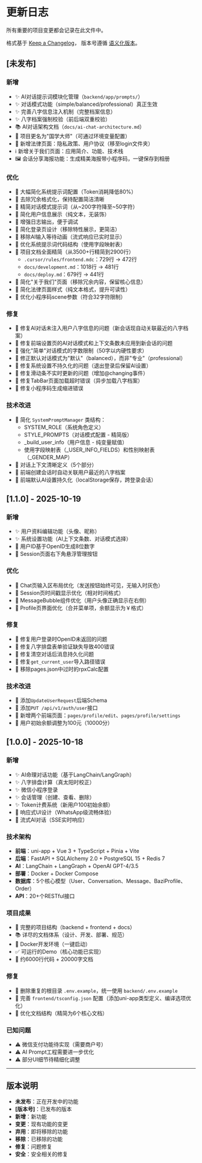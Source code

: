 # 更新日志

所有重要的项目变更都会记录在此文件中。

格式基于 [Keep a Changelog](https://keepachangelog.com/zh-CN/1.0.0/)，
版本号遵循 [语义化版本](https://semver.org/lang/zh-CN/)。

## [未发布]

### 新增
- ✨ AI对话提示词模块化管理（`backend/app/prompts/`）
- ✨ 对话模式功能（simple/balanced/professional）真正生效
- ✨ 完善八字信息注入机制（完整档案信息）
- ✨ 八字档案强制校验（前后端双重校验）
- 📚 AI对话架构文档（`docs/ai-chat-architecture.md`）
- 🎨 项目更名为"国学大师"（可通过环境变量配置）
- 📄 新增法律页面：隐私政策、用户协议（移至login文件夹）
- ℹ️ 新增关于我们页面：应用简介、功能、技术栈
- 🖼️ 会话分享海报功能：生成精美海报带小程序码，一键保存到相册

### 优化
- 🔧 大幅简化系统提示词配置（Token消耗降低80%）
- 🔧 去除冗余格式化，保持配置简洁清晰
- 🔧 精简对话模式提示词（从~200字符降至~50字符）
- 🔧 简化用户信息展示（纯文本，无装饰）
- 🔧 增强日志输出，便于调试
- 🎨 简化登录页设计（移除特性展示，更简洁）
- 🎨 移除AI输入等待动画（流式响应已实时显示）
- 🔧 优化系统提示词代码结构（使用字段映射表）
- 📝 项目文档全面精简（从3500+行精简到2900行）
  - `.cursor/rules/frontend.mdc`：729行 → 472行
  - `docs/development.md`：1018行 → 481行
  - `docs/deploy.md`：679行 → 441行
- 📄 简化"关于我们"页面（移除冗余内容，保留核心信息）
- 📄 简化法律页面样式（纯文本格式，提升可读性）
- 🔧 优化小程序码scene参数（符合32字符限制）

### 修复
- 🐛 修复AI对话未注入用户八字信息的问题（新会话现自动关联最近的八字档案）
- 🐛 修复前端设置页的AI对话模式和上下文条数未应用到新会话的问题
- 🐛 强化"简单"对话模式的字数限制（50字以内硬性要求）
- 🐛 修正默认对话模式为"默认"（balanced），而非"专业"（professional）
- 🐛 修复系统设置不持久化的问题（退出登录后保留AI设置）
- 🐛 修复滑动条不实时更新的问题（增加@changing事件）
- 🐛 修复TabBar页面加载超时错误（异步加载八字档案）
- 🐛 修复小程序码生成缩进错误

### 技术改进
- 📝 简化 `SystemPromptManager` 类结构：
  - SYSTEM_ROLE（系统角色定义）
  - STYLE_PROMPTS（对话模式配置 - 精简版）
  - _build_user_info（用户信息 - 纯变量赋值）
  - 使用字段映射表（_USER_INFO_FIELDS）和性别映射表（_GENDER_MAP）
- 📝 对话上下文清晰定义（5个部分）
- 📝 前端创建会话时自动关联用户最近的八字档案
- 📝 前端默认AI设置持久化（localStorage保存，跨登录会话）

## [1.1.0] - 2025-10-19

### 新增
- ✨ 用户资料编辑功能（头像、昵称）
- ✨ 系统设置功能（AI上下文条数、对话模式选择）
- 🎯 用户ID基于OpenID生成8位数字
- 🎨 Session页面右下角悬浮管理按钮

### 优化
- 🔧 Chat页输入区布局优化（发送按钮始终可见，无输入时灰色）
- 🔧 Session页时间戳显示优化（相对时间格式）
- 🔧 MessageBubble组件优化（用户头像正确显示在右侧）
- 🔧 Profile页界面优化（合并菜单项，余额显示为￥格式）

### 修复
- 🐛 修复用户登录时OpenID未返回的问题
- 🐛 修复八字排盘表单验证缺失导致400错误
- 🐛 修复清空对话后消息持久化问题
- 🐛 修复`get_current_user`导入路径错误
- 🐛 移除pages.json中过时的rpxCalc配置

### 技术改进
- 📝 添加`UpdateUserRequest`后端Schema
- 📝 添加`PUT /api/v1/auth/user`接口
- 🎨 新增两个前端页面：`pages/profile/edit`、`pages/profile/settings`
- 🔧 用户初始余额调整为100元（10000分）

## [1.0.0] - 2025-10-18

### 新增
- ✨ AI命理对话功能（基于LangChain/LangGraph）
- ✨ 八字排盘计算（真太阳时校正）
- ✨ 微信小程序登录
- ✨ 会话管理（创建、查看、删除）
- ✨ Token计费系统（新用户100初始余额）
- 📱 响应式UI设计（WhatsApp级流畅体验）
- 🎨 流式AI对话（SSE实时响应）

### 技术架构
- **前端**：uni-app + Vue 3 + TypeScript + Pinia + Vite
- **后端**：FastAPI + SQLAlchemy 2.0 + PostgreSQL 15 + Redis 7
- **AI**：LangChain + LangGraph + OpenAI GPT-4/3.5
- **部署**：Docker + Docker Compose
- **数据库**：5个核心模型（User、Conversation、Message、BaziProfile、Order）
- **API**：20+个RESTful接口

### 项目成果
- 📁 完整的项目结构（backend + frontend + docs）
- 📚 详尽的文档体系（设计、开发、部署、规范）
- 🐳 Docker开发环境（一键启动）
- ✅ 可运行的Demo（核心功能已实现）
- 📄 约6000行代码 + 20000字文档

### 修复
- 🔧 删除重复的根目录 `.env.example`，统一使用 `backend/.env.example`
- 🔧 完善 `frontend/tsconfig.json` 配置（添加uni-app类型定义、编译选项优化）
- 🔧 优化文档结构（精简为6个核心文档）

### 已知问题
- ⚠️ 微信支付功能待实现（需要商户号）
- ⚠️ AI Prompt工程需要进一步优化
- ⚠️ 部分UI细节待精细化调整

---

## 版本说明

- **未发布**：正在开发中的功能
- **[版本号]**：已发布的版本
- **新增**：新功能
- **变更**：现有功能的变更
- **弃用**：即将移除的功能
- **移除**：已移除的功能
- **修复**：问题修复
- **安全**：安全相关的修复

